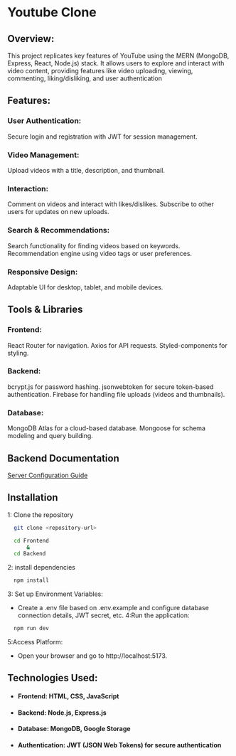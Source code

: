 
# Youtube Clone

## Overview:
This project replicates key features of YouTube using the MERN (MongoDB, Express, React, Node.js) stack. It allows users to explore and interact with video content, providing features like video uploading, viewing, commenting, liking/disliking, and user authentication

## Features:

### User Authentication:
Secure login and registration with JWT for session management.
### Video Management:
Upload videos with a title, description, and thumbnail.
### Interaction:
Comment on videos and interact with likes/dislikes.
Subscribe to other users for updates on new uploads.
### Search & Recommendations:
Search functionality for finding videos based on keywords.
Recommendation engine using video tags or user preferences.
### Responsive Design:
Adaptable UI for desktop, tablet, and mobile devices.

## Tools & Libraries

### Frontend:
React Router for navigation.
Axios for API requests.
Styled-components for styling.

### Backend:
bcrypt.js for password hashing.
jsonwebtoken for secure token-based authentication.
Firebase for handling file uploads (videos and thumbnails).

### Database:
MongoDB Atlas for a cloud-based database.
Mongoose for schema modeling and query building.



## Backend Documentation

[Server Configuration Guide](https://documenter.getpostman.com/view/40093365/2sAYJ4jMDH)


## Installation

1: Clone the repository
```bash
  git clone <repository-url> 
```
```bash
  cd Frontend
      &
  cd Backend
```
2: install dependencies
```bash
  npm install
```
3: Set up Environment Variables:

- Create a .env file based on .env.example and configure database connection details, JWT secret, etc.
4:Run the application:
```bash
  npm run dev
```
5:Access Platform:

- Open your browser and go to http://localhost:5173.
    
## Technologies Used:

- #### Frontend: HTML, CSS, JavaScript
- #### Backend: Node.js, Express.js
- #### Database: MongoDB, Google Storage
- #### Authentication: JWT (JSON Web Tokens) for secure authentication    
